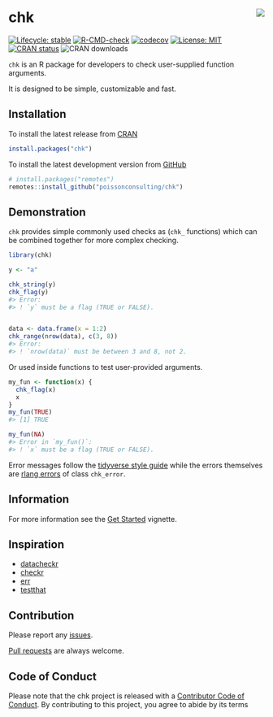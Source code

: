 
<!-- README.md is generated from README.Rmd. Please edit that file -->

# chk <img src="man/figures/logo.png" style="float: right;" />

<!-- badges: start -->

[![Lifecycle:
stable](https://img.shields.io/badge/lifecycle-stable-brightgreen.svg)](https://lifecycle.r-lib.org/articles/stages.html#stable)
[![R-CMD-check](https://github.com/poissonconsulting/chk/actions/workflows/R-CMD-check.yaml/badge.svg)](https://github.com/poissonconsulting/chk/actions/workflows/R-CMD-check.yaml)
[![codecov](https://codecov.io/gh/poissonconsulting/chk/graph/badge.svg?token=tcCyqD76ou)](https://app.codecov.io/gh/poissonconsulting/chk)
[![License:
MIT](https://img.shields.io/badge/License-MIT-green.svg)](https://opensource.org/license/mit)
[![CRAN
status](https://www.r-pkg.org/badges/version/chk)](https://cran.r-project.org/package=chk)
![CRAN downloads](https://cranlogs.r-pkg.org/badges/chk)
<!-- badges: end -->

`chk` is an R package for developers to check user-supplied function
arguments.

It is designed to be simple, customizable and fast.

## Installation

To install the latest release from [CRAN](https://cran.r-project.org)

``` r
install.packages("chk")
```

To install the latest development version from
[GitHub](https://github.com/poissonconsulting/chk)

``` r
# install.packages("remotes")
remotes::install_github("poissonconsulting/chk")
```

## Demonstration

`chk` provides simple commonly used checks as (`chk_` functions) which
can be combined together for more complex checking.

``` r
library(chk)

y <- "a"

chk_string(y)
chk_flag(y)
#> Error:
#> ! `y` must be a flag (TRUE or FALSE).
```

``` r

data <- data.frame(x = 1:2)
chk_range(nrow(data), c(3, 8))
#> Error:
#> ! `nrow(data)` must be between 3 and 8, not 2.
```

Or used inside functions to test user-provided arguments.

``` r
my_fun <- function(x) {
  chk_flag(x)
  x
}
my_fun(TRUE)
#> [1] TRUE
```

``` r
my_fun(NA)
#> Error in `my_fun()`:
#> ! `x` must be a flag (TRUE or FALSE).
```

Error messages follow the [tidyverse style
guide](https://style.tidyverse.org/error-messages.html) while the errors
themselves are [rlang
errors](https://rlang.r-lib.org/reference/abort.html) of class
`chk_error`.

## Information

For more information see the [Get
Started](https://poissonconsulting.github.io/chk/articles/chk.html)
vignette.

## Inspiration

- [datacheckr](https://github.com/poissonconsulting/datacheckr/)
- [checkr](https://github.com/poissonconsulting/checkr/)
- [err](https://github.com/poissonconsulting/err/)
- [testthat](https://github.com/r-lib/testthat/)

## Contribution

Please report any
[issues](https://github.com/poissonconsulting/chk/issues).

[Pull requests](https://github.com/poissonconsulting/chk/pulls) are
always welcome.

## Code of Conduct

Please note that the chk project is released with a [Contributor Code of
Conduct](https://contributor-covenant.org/version/2/0/CODE_OF_CONDUCT.html).
By contributing to this project, you agree to abide by its terms
